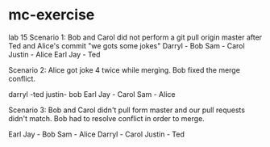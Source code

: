 # mc-exercise
lab 15
Scenario 1: Bob and Carol did not perform a git pull origin master after Ted and Alice's commit "we gots some jokes"
Darryl - Bob
Sam - Carol
Justin - Alice
Earl Jay - Ted

Scenario 2: Alice got joke 4 twice while merging. Bob fixed the merge conflict.

darryl -ted 
justin- bob
Earl Jay - Carol
Sam - Alice

Scenario 3: Bob and Carol didn't pull form master and our pull requests didn't match. Bob had to resolve conflict in order to merge. 

Earl Jay - Bob
Sam - Alice 
Darryl - Carol
Justin - Ted